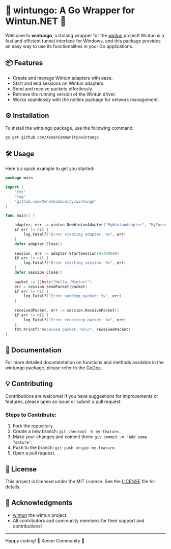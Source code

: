 # 🎉 wintungo: A Go Wrapper for Wintun.NET 🚀

Welcome to **wintungo**, a Golang wrapper for the [wintun](https://www.wintun.net/) project! Wintun is a fast and
efficient tunnel interface for Windows, and this package provides an easy way to use its functionalities in your Go
applications.

## 📦 Features

- Create and manage Wintun adapters with ease.
- Start and end sessions on Wintun adapters.
- Send and receive packets effortlessly.
- Retrieve the running version of the Wintun driver.
- Works seamlessly with the netlink package for network management.

## ⚙️ Installation

To install the wintungo package, use the following command:

```bash
go get github.com/XenonCommunity/wintungo
```

## 🛠️ Usage

Here's a quick example to get you started:

```go
package main

import (
	"fmt"
	"log"
	"github.com/XenonCommunity/wintungo"
)

func main() {
	
	adapter, err := wintun.NewWintunAdapter("MyWintunAdapter", "MyTunnelType")
	if err != nil {
		log.Fatalf("Error creating adapter: %v", err)
	}
	defer adapter.Close()
	
	session, err := adapter.StartSession(0x400000)
	if err != nil {
		log.Fatalf("Error starting session: %v", err)
	}
	defer session.Close()
	
	packet := []byte("Hello, Wintun!")
	err = session.SendPacket(packet)
	if err != nil {
		log.Fatalf("Error sending packet: %v", err)
	}
	
	receivedPacket, err := session.ReceivePacket()
	if err != nil {
		log.Fatalf("Error receiving packet: %v", err)
	}
	fmt.Printf("Received packet: %s\n", receivedPacket)
}
```

## 📜 Documentation

For more detailed documentation on functions and methods available in the wintungo package, please refer to
the [GoDoc](https://pkg.go.dev/github.com/XenonCommunity/wintungo).

## 💡 Contributing

Contributions are welcome! If you have suggestions for improvements or features, please open an issue or submit a pull
request.

### Steps to Contribute:

1. Fork the repository.
2. Create a new branch: `git checkout -b my-feature`.
3. Make your changes and commit them: `git commit -m 'Add some feature'`.
4. Push to the branch: `git push origin my-feature`.
5. Open a pull request.

## 📄 License

This project is licensed under the MIT License. See the [LICENSE](LICENSE) file for details.

## 🤝 Acknowledgments

- [wintun](https://www.wintun.net/) the wintun project.
- All contributors and community members for their support and contributions!

---

Happy coding! 🎊 Xenon Community 🎉
